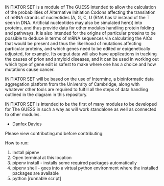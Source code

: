 INITIATOR SET is a module of The GUESS intended to allow the calculation of the 
probabilities of Alternative Initiation Codons affecting the translation of mRNA
strands of nucleotides (A, G, C, U (RNA has U instead of the T seen in DNA. 
Artificial nucleotides may also be simulated here)) into proteins, and thus 
provide data for other modules handling protein folding and pathways. It is also 
intended for the origins of particular proteins to be possible to deduce in 
terms of mRNA sequences via calculating the AICs that would be present and thus 
the likelihood of mutations affecting particular proteins, and which genes need 
to be edited or epigenetically adjusted, for example. Its output data will also
have applications in tracking the causes of prion and amyloid diseases, and it 
can be used in working out which type of gene edit is safest to make where one 
has a choice and how mutations cause cancer.

INITIATOR SET will be based on the use of Intermine, a bioinformatic data 
aggregation platform from the University of Cambridge, along with whatever other
tools are required to fulfill all the steps of data handling outlined in the
diagram in this repository.

INITIATOR SET is intended to be the first of many modules to be developed for
The GUESS in such a way as will work standalone as well as connected to other 
modules.

- Danfox Davies

Please view contributing.md before contributing 


How to run:
1. Install pipenv
2. Open terminal at this location
3. pipenv install - installs some required packages automatically
4. pipenv shell - goes into a virtual python environment where the installed packages are available
5. python [runnable script]

